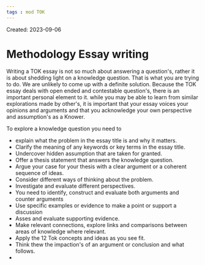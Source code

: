 ```yaml
---
tags : mod TOK
---
```

Created: 2023-09-06 

# Methodology Essay writing

Writing a TOK essay is not so much about answering a question's, rather it is about shedding light on a knowledge question. That is what you are trying to do. We are unlikely to come up with a definite solution.
Because the TOK essay deals with open ended and contestable question's, there is an important personal element to it. while you may be able to learn from similar explorations made by other's, it is important that your essay voices your opinions and arguments and that you acknowledge your own perspective and assumption's as a Knower.

To explore a knowledge question you need to 
- explain what the problem in the essay title is and why it matters.
- Clarify the meaning of any keywords or key terms in the essay title. 
- Undercover hidden assumption that are taken for granted.
- Offer a thesis statement that answers the knowledge question.
- Argue your case for your thesis with a clear argument or a coherent sequence of ideas.
- Consider different ways of thinking about the problem.
- Investigate and evaluate different perspectives.
- You need to identify, construct and evaluate both arguments and counter arguments 
- Use specific examples or evidence to make a point or support a discussion
- Asses and evaluate supporting evidence.
- Make relevant connections, explore links and comparisons between areas of knowledge where relevant.
- Apply the 12 Tok concepts and ideas as you see fit.
- Think thew the impaction's of an argument or conclusion and what follows.
- 